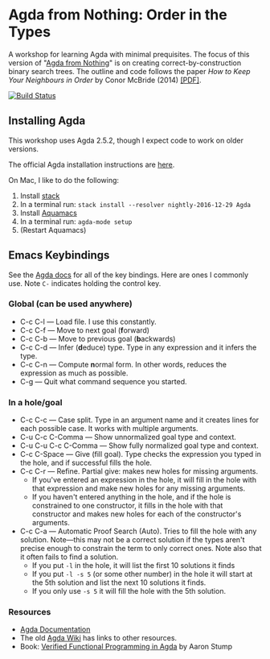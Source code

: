 # Agda from Nothing: Order in the Types
A workshop for learning Agda with minimal prequisites.
The focus of this version of "[Agda from Nothing](https://github.com/scott-fleischman/agda-from-nothing)" is on creating correct-by-construction binary search trees.
The outline and code follows the paper *How to Keep Your Neighbours in Order* by Conor McBride (2014) [[PDF]](https://personal.cis.strath.ac.uk/conor.mcbride/Pivotal.pdf).

[![Build Status](https://travis-ci.org/scott-fleischman/agda-from-nothing-2017.svg?branch=master)](https://travis-ci.org/scott-fleischman/agda-from-nothing-2017)

## Installing Agda
This workshop uses Agda 2.5.2, though I expect code to work on older versions.

The official Agda installation instructions are [here](http://agda.readthedocs.io/en/latest/getting-started/installation.html).

On Mac, I like to do the following:
1. Install [stack](http://docs.haskellstack.org/en/stable/install_and_upgrade/#mac-os-x)
2. In a terminal run: `stack install --resolver nightly-2016-12-29 Agda`
3. Install [Aquamacs](http://aquamacs.org/)
4. In a terminal run: `agda-mode setup`
5. (Restart Aquamacs)

## Emacs Keybindings
See the [Agda docs](http://agda.readthedocs.io/en/latest/tools/emacs-mode.html) for all of the key bindings. Here are ones I commonly use. Note `C-` indicates holding the control key.

### Global (can be used anywhere)
* C-c C-l — Load file. I use this constantly.
* C-c C-f	— Move to next goal (**f**orward)
* C-c C-b — Move to previous goal (**b**ackwards)
* C-c C-d — Infer (**d**educe) type. Type in any expression and it infers the type.
* C-c C-n — Compute **n**ormal form. In other words, reduces the expression as much as possible.
* C-g — Quit what command sequence you started.

### In a hole/goal
* C-c C-c — Case split. Type in an argument name and it creates lines for each possible case. It works with multiple arguments.
* C-u C-c C-Comma — Show unnormalized goal type and context.
* C-u C-u C-c C-Comma — Show fully normalized goal type and context.
* C-c C-Space — Give (fill goal). Type checks the expression you typed in the hole, and if successful fills the hole.
* C-c C-r — Refine. Partial give: makes new holes for missing arguments.
  * If you've entered an expression in the hole, it will fill in the hole with that expression and make new holes for any missing arguments.
  * If you haven't entered anything in the hole, and if the hole is constrained to one constructor, it fills in the hole with that constructor and makes new holes for each of the constructor's arguments.
* C-c C-a — Automatic Proof Search (Auto). Tries to fill the hole with any solution. Note—this may not be a correct solution if the types aren't precise enough to constrain the term to only correct ones. Note also that it often fails to find a solution.
  * If you put `-l` in the hole, it will list the first 10 solutions it finds
  * If you put `-l -s 5` (or some other number) in the hole it will start at the 5th solution and list the next 10 solutions it finds.
  * If you only use `-s 5` it will fill the hole with the 5th solution.


### Resources
* [Agda Documentation](http://agda.readthedocs.io/)
* The old [Agda Wiki](http://wiki.portal.chalmers.se/agda/pmwiki.php?n=Main.Documentation) has links to other resources.
* Book: [Verified Functional Programming in Agda](http://www.amazon.com/Verified-Functional-Programming-Aaron-Stump/dp/1970001240) by Aaron Stump
